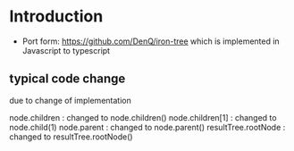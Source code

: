 
# Introduction 

- Port form: https://github.com/DenQ/iron-tree which is implemented in Javascript to typescript



## typical code change

due to change of implementation 

node.children : changed to node.children()
node.children[1] : changed to node.child(1)
node.parent : changed to node.parent()
resultTree.rootNode : changed to resultTree.rootNode()
